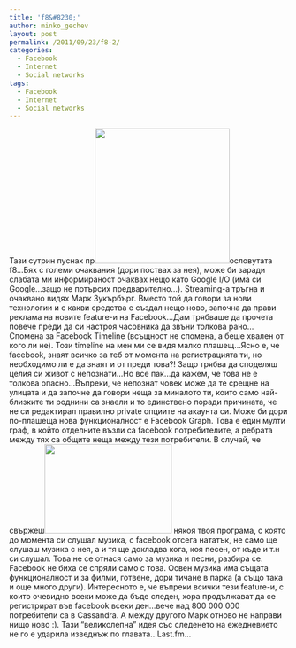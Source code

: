 ```yaml
---
title: 'f8&#8230;'
author: minko_gechev
layout: post
permalink: /2011/09/23/f8-2/
categories:
  - Facebook
  - Internet
  - Social networks
tags:
  - Facebook
  - Internet
  - Social networks
---
```

Тази сутрин пуснах пр<img class="alignleft" title="Facebook Graph" src="http://infosthetics.com/archives/facebook_graph2.jpg" alt="" width="244" height="244" />ословутата f8&#8230;Бях с големи очаквания (дори поствах за нея), може би заради слабата ми информираност очаквах нещо като Google I/O (има си Google&#8230;защо не потърсих предварително&#8230;). Streaming-a тръгна и очаквано видях Марк Зукърбърг. Вместо той да говори за нови технологии и с какви средства е създал нещо ново, започна да прави реклама на новите feature-и на Facebook&#8230;Дам трябваше да прочета повече преди да си настроя часовника да звъни толкова рано&#8230;  
Спомена за Facebook Timeline (всъщност не спомена, а беше хвален от кого ли не). Този timeline на мен ми се видя малко плашещ&#8230;Ясно е, че facebook, знаят всичко за теб от момента на регистрацията ти, но необходимо ли е да знаят и от преди това?! Защо трябва да споделяш целия си живот с непознати&#8230;Но все пак&#8230;да кажем, че това не е толкова опасно&#8230;Въпреки, че непознат човек може да те срещне на улицата и да започне да говори неща за миналото ти, които само най-близките ти роднини са знаели и то единствено поради причината, че не си редактирал правилно private опциите на акаунта си. Може би дори по-плашеща нова функционалност е Facebook Graph. Това е един мулти граф, в който отделните възли са facebook потребителите, а ребрата между тях са общите неща между тези потребители. В случай, че свържеш<img class="alignright" title="Facebook" src="http://cdn.inquisitr.com/wp-content/2011/07/Facebook-Logo.jpg" alt="" width="230" height="161" /> някоя твоя програма, с която до момента си слушал музика, с facebook отсега нататък, не само ще слушаш музика с нея, а и тя ще докладва кога, коя песен, от къде и т.н си слушал. Това не се отнася само за музика и песни, разбира се. Facebook не биха се спряли само с това. Освен музика има същата функционалност и за филми, готвене, дори тичане в парка (а също така и още много други). Интересното е, че въпреки всички тези feature-и, с които очевидно всеки може да бъде следен, хора продължават да се регистрират във facebook всеки ден&#8230;вече над 800 000 000 потребители са в Cassandra. А между другото Марк отново не направи нищо ново :). Тази &#8220;великолепна&#8221; идея със следенето на ежедневието не го е ударила изведнъж по главата&#8230;Last.fm&#8230;